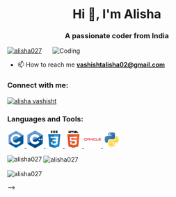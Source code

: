 <h1 align="center">Hi 👋, I'm Alisha</h1>
<h3 align="center">A passionate coder from India</h3>
<img align = "right" alt = "Coding" width ="400" src="https://as2.ftcdn.net/v2/jpg/05/90/45/35/1000_F_590453560_ugMuPncnGYB6XnJqmC8xiPQx4eg3jmMD.jpg">
<p align="left"> <a href="https://github.com/ryo-ma/github-profile-trophy"><img src="https://github-profile-trophy.vercel.app/?username=alisha027" alt="alisha027" /></a> </p>

- 📫 How to reach me **vashishtalisha02@gmail.com**

<h3 align="left">Connect with me:</h3>
<p align="left">
<a href="https://linkedin.com/in/alisha vashisht" target="blank"><img align="center" src="https://raw.githubusercontent.com/rahuldkjain/github-profile-readme-generator/master/src/images/icons/Social/linked-in-alt.svg" alt="alisha vashisht" height="30" width="40" /></a>
</p>

<h3 align="left">Languages and Tools:</h3>
<p align="left"> <a href="https://www.cprogramming.com/" target="_blank" rel="noreferrer"> <img src="https://raw.githubusercontent.com/devicons/devicon/master/icons/c/c-original.svg" alt="c" width="40" height="40"/> </a> <a href="https://www.w3schools.com/cpp/" target="_blank" rel="noreferrer"> <img src="https://raw.githubusercontent.com/devicons/devicon/master/icons/cplusplus/cplusplus-original.svg" alt="cplusplus" width="40" height="40"/> </a> <a href="https://www.w3schools.com/css/" target="_blank" rel="noreferrer"> <img src="https://raw.githubusercontent.com/devicons/devicon/master/icons/css3/css3-original-wordmark.svg" alt="css3" width="40" height="40"/> </a> <a href="https://www.w3.org/html/" target="_blank" rel="noreferrer"> <img src="https://raw.githubusercontent.com/devicons/devicon/master/icons/html5/html5-original-wordmark.svg" alt="html5" width="40" height="40"/> </a> <a href="https://www.oracle.com/" target="_blank" rel="noreferrer"> <img src="https://raw.githubusercontent.com/devicons/devicon/master/icons/oracle/oracle-original.svg" alt="oracle" width="40" height="40"/> </a> <a href="https://www.python.org" target="_blank" rel="noreferrer"> <img src="https://raw.githubusercontent.com/devicons/devicon/master/icons/python/python-original.svg" alt="python" width="40" height="40"/> </a> </p>

<p><img align="left" src="https://github-readme-stats.vercel.app/api/top-langs?username=alisha027&show_icons=true&locale=en&layout=compact" alt="alisha027" /></p>

<p>&nbsp;<img align="center" src="https://github-readme-stats.vercel.app/api?username=alisha027&show_icons=true&locale=en" alt="alisha027" /></p>

<p><img align="center" src="https://github-readme-streak-stats.herokuapp.com/?user=alisha027&" alt="alisha027" /></p>

-->
